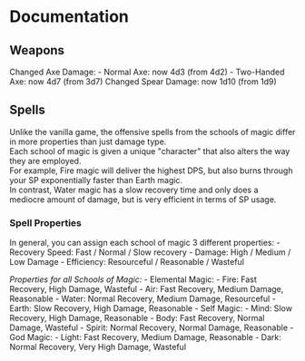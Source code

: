 # Documentation
## Weapons
Changed Axe Damage:
    - Normal Axe: now 4d3 (from 4d2) 
    - Two-Handed Axe: now 4d7 (from 3d7) 
Changed Spear Damage: now 1d10 (from 1d9)



## Spells
Unlike the vanilla game, the offensive spells from the schools of magic differ in more properties than just damage type.  
Each school of magic is given a unique "character" that also alters the way they are employed.  
For example, Fire magic will deliver the highest DPS, but also burns through your SP exponentially faster than Earth magic.  
In contrast, Water magic has a slow recovery time and only does a mediocre amount of damage, but is very efficient in terms of SP usage.

### Spell Properties
In general, you can assign each school of magic 3 different properties:
    - Recovery Speed: Fast / Normal / Slow recovery
    - Damage: High / Medium / Low Damage
    - Efficiency: Resourceful / Reasonable / Wasteful

*Properties for all Schools of Magic:*
    - Elemental Magic:
        - Fire: Fast Recovery, High Damage, Wasteful
        - Air: Fast Recovery, Medium Damage, Reasonable
        - Water: Normal Recovery, Medium Damage, Resourceful
        - Earth: Slow Recovery, High Damage, Reasonable
    - Self Magic:
        - Mind: Slow Recovery, High Damage, Reasonable
        - Body: Fast Recovery, Normal Damage, Wasteful
        - Spirit: Normal Recovery, Normal Damage, Reasonable
    - God Magic:
        - Light: Fast Recovery, Medium Damage, Reasonable
        - Dark: Normal Recovery, Very High Damage, Wasteful
